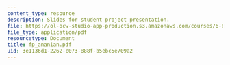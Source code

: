 ```yaml
---
content_type: resource
description: Slides for student project presentation.
file: https://ol-ocw-studio-app-production.s3.amazonaws.com/courses/6-895-theory-of-parallel-systems-sma-5509-fall-2003/3e1136d12262c073888fb5ebc5e709a2_fp_ananian.pdf
file_type: application/pdf
resourcetype: Document
title: fp_ananian.pdf
uid: 3e1136d1-2262-c073-888f-b5ebc5e709a2
---
```

